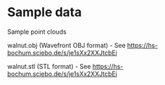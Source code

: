# Sample data
Sample point clouds

walnut.obj (Wavefront OBJ format) - See https://hs-bochum.sciebo.de/s/je1sXx2XXJtcbEi 

walnut.stl (STL format) - See https://hs-bochum.sciebo.de/s/je1sXx2XXJtcbEi 
